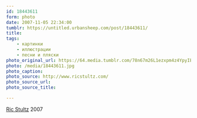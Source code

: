 ```yaml
---
id: 18443611
form: photo
date: 2007-11-05 22:34:00
tumblr: https://untitled.urbansheep.com/post/18443611/
title:
tags:
    - картинки
    - иллюстрации
    - песни и пляски
photo_original_url: https://64.media.tumblr.com/78n67m26L1ezxpm4z4YpyIEl_1280.jpg
photo: /media/18443611.jpg
photo_caption: 
photo_source: http://www.ricstultz.com/
photo_source_url:
photo_source_title:

---
```


<p><a href="http://www.ricstultz.com/">Ric Stultz</a> 2007</p>
